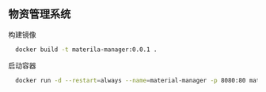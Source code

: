 ## 物资管理系统

构建镜像

```bash
  docker build -t materila-manager:0.0.1 .
```

启动容器

```bash
  docker run -d --restart=always --name=material-manager -p 8080:80 material-manager
```
